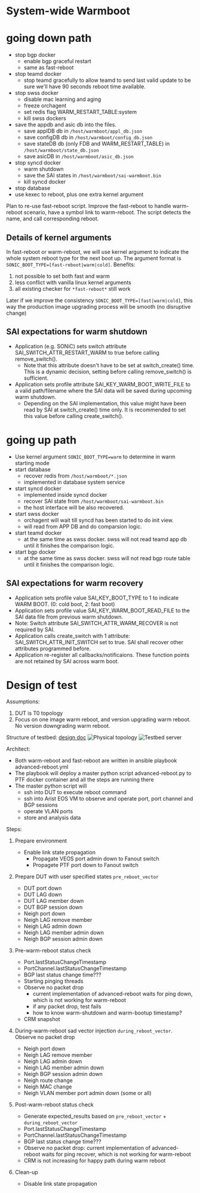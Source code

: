 # System-wide Warmboot

# going down path

- stop bgp docker 
  - enable bgp graceful restart
  - same as fast-reboot
- stop teamd docker
  - stop teamd gracefully to allow teamd to send last valid update to be sure we'll have 90 seconds reboot time available.
- stop swss docker
  - disable mac learning and aging
  - freeze orchagent
  - set redis flag WARM_RESTART_TABLE:system
  - kill swss dockers
- save the appdb and asic db into the files.
  - save applDB db in ```/host/warmboot/appl_db.json``` 
  - save configDB db in ```/host/warmboot/config_db.json``` 
  - save stateDB db (only FDB and WARM_RESTART_TABLE) in ```/host/warmboot/state_db.json``` 
  - save asicDB in ```/host/warmboot/asic_db.json```
- stop syncd docker
  - warm shutdown
  - save the SAI states in ```/host/warmboot/sai-warmboot.bin```
  - kill syncd docker
- stop database
- use kexec to reboot, plus one extra kernel argument

Plan to re-use fast-reboot script. Improve the fast-reboot to handle warm-reboot scenario, have a symbol link to warm-reboot. 
The script detects the name, and call corresponding reboot.

## Details of kernel arguments
In fast-reboot or warm-reboot, we will use kernel argument to indicate the whole system reboot type for the next boot up. The argument format is ```SONIC_BOOT_TYPE=[fast-reboot|warm|cold]```. Benefits:
1. not possible to set both fast and warm
2. less conflict with vanilla linux kernel arguments
3. all existing checker for ```*fast-reboot*``` still work

Later if we improve the consistency ```SONIC_BOOT_TYPE=[fast|warm|cold]```, this way the production image upgrading process will be smooth (no disruptive change)

## SAI expectations for warm shutdown
- Application (e.g. SONiC) sets switch attribute SAI_SWITCH_ATTR_RESTART_WARM to true before calling remove_switch().
  - Note that this attribute doesn't have to be set at switch_create() time. This is a dynamic decision, setting before calling remove_switch() is sufficient.
- Application sets profile attribute SAI_KEY_WARM_BOOT_WRITE_FILE to a valid path/filename where the SAI data will be saved during upcoming warm shutdown.
  - Depending on the SAI implementation, this value might have been read by SAI at switch_create() time only. It is recommended to set this value before calling create_switch().

# going up path

- Use kernel argument ```SONIC_BOOT_TYPE=warm``` to determine in warm starting mode
- start database
  - recover redis from ```/host/warmboot/*.json```
  - implemented in database system service
- start syncd docker
  - implemented inside syncd docker
  - recover SAI state from ```/host/warmboot/sai-warmboot.bin``` 
  - the host interface will be also recovered.
- start swss docker
  - orchagent will wait till syncd has been started to do init view.
  - will read from APP DB and do comparsion logic.
- start teamd docker
  - at the same time as swss docker. swss will not read teamd app db until it finishes the comparison logic.
- start bgp docker
  - at the same time as swss docker. swss will not read bgp route table until it finishes the comparison logic.

## SAI expectations for warm recovery
- Application sets profile value SAI_KEY_BOOT_TYPE to 1 to indicate WARM BOOT. (0: cold boot, 2: fast boot)
- Application sets profile value SAI_KEY_WARM_BOOT_READ_FILE to the SAI data file from previous warm shutdown.
- Note: Switch attribute SAI_SWITCH_ATTR_WARM_RECOVER is not required by SAI.
- Application calls create_switch with 1 attribute: SAI_SWITCH_ATTR_INIT_SWITCH set to true. SAI shall recover other attributes programmed before.
- Application re-register all callbacks/notificaions. These function points are not retained by SAI across warm boot.

# Design of test
Assumptions:
1. DUT is T0 topology
2. Focus on one image warm reboot, and version upgrading warm reboot. No version downgrading warm reboot.

Structure of testbed: [design doc](https://github.com/Azure/sonic-mgmt/blob/master/ansible/doc/README.testbed.Overview.md#sonic-testbed-overview)
![Physical topology](https://github.com/Azure/sonic-mgmt/raw/master/ansible/doc/img/testbed.png)
![Testbed server](https://github.com/Azure/sonic-mgmt/blob/master/ansible/doc/img/testbed-server.png)

Architect:
  - Both warm-reboot and fast-reboot are written in ansible playbook advanced-reboot.yml
  - The playbook will deploy a master python script advanced-reboot.py to PTF docker container and all the steps are running there
  - The master python script will
    - ssh into DUT to execute reboot command
    - ssh into Arist EOS VM to observe and operate port, port channel and BGP sessions
    - operate VLAN ports
    - store and analysis data

Steps:
1. Prepare environment
   - Enable link state propagation
     - Propagate VEOS port admin down to Fanout switch
     - Propagete PTF port down to Fanout switch

2. Prepare DUT with user specified states `pre_reboot_vector`
   - DUT port down
   - DUT LAG down
   - DUT LAG member down
   - DUT BGP session down
   - Neigh port down
   - Neigh LAG remove member
   - Neigh LAG admin down
   - Neigh LAG member admin down
   - Neigh BGP session admin down
   
3. Pre-warm-reboot status check
   - Port.lastStatusChangeTimestamp
   - PortChannel.lastStatusChangeTimestamp
   - BGP last status change time???
   - Starting pinging threads
   - Observe no packet drop
     - current implementation of advanced-reboot waits for ping down, which is not working for warm-reboot
     - if any packet drop, test fails
     - how to know warm-shutdown and warm-bootup timestamp?
   - CRM snapshot

4. During-warm-reboot sad vector injection `during_reboot_vector`. Observe no packet drop
   - Neigh port down
   - Neigh LAG remove member
   - Neigh LAG admin down
   - Neigh LAG member admin down
   - Neigh BGP session admin down
   - Neigh route change
   - Neigh MAC change
   - Neigh VLAN member port admin down (some or all)
    
5. Post-warm-reboot status check
   - Generate expected_results based on `pre_reboot_vector` + `during_reboot_vector`
   - Port.lastStatusChangeTimestamp
   - PortChannel.lastStatusChangeTimestamp
   - BGP last status change time???
   - Observe no packet drop: current implementation of advanced-reboot waits for ping recover, which is not working for warm-reboot
   - CRM is not increasing for happy path during warm reboot
   
5. Clean-up
   - Disable link state propagation
